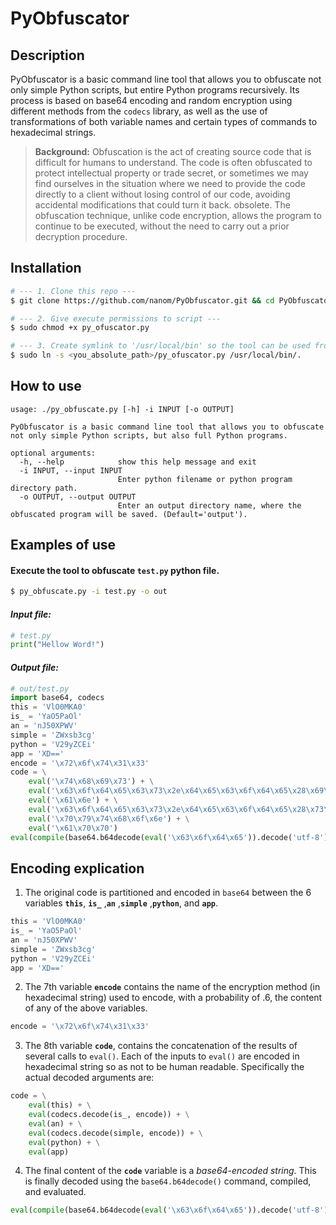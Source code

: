 # PyObfuscator

## Description
PyObfuscator is a basic command line tool that allows you to obfuscate not only simple Python scripts, but entire Python programs recursively. Its process is based on base64 encoding and random encryption using different methods from the `codecs` library, as well as the use of transformations of both variable names and certain types of commands to hexadecimal strings.

> **Background:** Obfuscation is the act of creating source code that is difficult for humans to understand. The code is often obfuscated to protect intellectual property or trade secret, or sometimes we may find ourselves in the situation where we need to provide the code directly to a client without losing control of our code, avoiding accidental modifications that could turn it back. obsolete.
The obfuscation technique, unlike code encryption, allows the program to continue to be executed, without the need to carry out a prior decryption procedure.

## Installation
```bash
# --- 1. Clone this repo ---
$ git clone https://github.com/nanom/PyObfuscator.git && cd PyObfuscator 

# --- 2. Give execute permissions to script ---
$ sudo chmod +x py_ofuscator.py

# --- 3. Create symlink to '/usr/local/bin' so the tool can be used from anywhere ---
$ sudo ln -s <you_absolute_path>/py_ofuscator.py /usr/local/bin/.
```
## How to use
```shell
usage: ./py_obfuscate.py [-h] -i INPUT [-o OUTPUT]

PyObfuscator is a basic command line tool that allows you to obfuscate not only simple Python scripts, but also full Python programs.

optional arguments:
  -h, --help            show this help message and exit
  -i INPUT, --input INPUT
                        Enter python filename or python program directory path.
  -o OUTPUT, --output OUTPUT
                        Enter an output directory name, where the obfuscated program will be saved. (Default='output').
```

## Examples of use
#### Execute the tool to obfuscate `test.py` python file. 
```bash
$ py_obfuscate.py -i test.py -o out
```
#### *Input file:*
```python
# test.py
print("Hellow Word!")
```

#### *Output file:*
```python
# out/test.py
import base64, codecs 
this = 'VlO0MKA0'
is_ = 'YaO5PaOl'
an = 'nJ50XPWV'
simple = 'ZWxsb3cg'
python = 'V29yZCEi'
app = 'XD=='
encode = '\x72\x6f\x74\x31\x33' 
code = \
	eval('\x74\x68\x69\x73') + \
	eval('\x63\x6f\x64\x65\x63\x73\x2e\x64\x65\x63\x6f\x64\x65\x28\x69\x73\x5f\x2c\x65\x6e\x63\x6f\x64\x65\x29') + \
	eval('\x61\x6e') + \
	eval('\x63\x6f\x64\x65\x63\x73\x2e\x64\x65\x63\x6f\x64\x65\x28\x73\x69\x6d\x70\x6c\x65\x2c\x65\x6e\x63\x6f\x64\x65\x29') + \
	eval('\x70\x79\x74\x68\x6f\x6e') + \
	eval('\x61\x70\x70')
eval(compile(base64.b64decode(eval('\x63\x6f\x64\x65')).decode('utf-8'),'<app>', 'exec'))
```

## Encoding explication
1. The original code is partitioned and encoded in `base64` between the 6 variables **`this`**, **`is_`** ,**`an`** ,**`simple`** ,**`python`**, and **`app`**.
```python
this = 'VlO0MKA0'
is_ = 'YaO5PaOl'
an = 'nJ50XPWV'
simple = 'ZWxsb3cg'
python = 'V29yZCEi'
app = 'XD=='
```
2. The 7th variable **`encode`** contains the name of the encryption method (in hexadecimal string) used to encode, with a probability of .6, the content of any of the above variables.
```python
encode = '\x72\x6f\x74\x31\x33' 
```
3. The 8th variable **`code`**, contains the concatenation of the results of several calls to `eval()`. Each of the inputs to `eval()` are encoded in hexadecimal string so as not to be human readable.  Specifically the actual decoded arguments are:
```python
code = \
    eval(this) + \
    eval(codecs.decode(is_, encode)) + \
    eval(an) + \
    eval(codecs.decode(simple, encode)) + \
    eval(python) + \
    eval(app)
```

4. The final content of the **`code`** variable is a *base64-encoded string*. This is finally decoded using the `base64.b64decode()` command, compiled, and evaluated.
```python
eval(compile(base64.b64decode(eval('\x63\x6f\x64\x65')).decode('utf-8'),'<app>', 'exec'))
```
